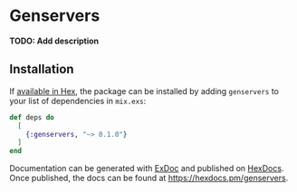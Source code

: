 # Genservers

**TODO: Add description**

## Installation

If [available in Hex](https://hex.pm/docs/publish), the package can be installed
by adding `genservers` to your list of dependencies in `mix.exs`:

```elixir
def deps do
  [
    {:genservers, "~> 0.1.0"}
  ]
end
```

Documentation can be generated with [ExDoc](https://github.com/elixir-lang/ex_doc)
and published on [HexDocs](https://hexdocs.pm). Once published, the docs can
be found at <https://hexdocs.pm/genservers>.


